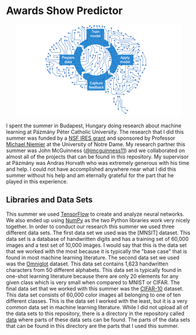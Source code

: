 # Awards Show Predictor

<center><img src="https://github.com/slancas1/budapest_research/blob/master/pictures/machinelearning.png" /></center>

I spent the summer in Budapest, Hungary doing research about machine learning at Pázmány Péter Catholic University. The research that I did this summer was funded by a [NSF IRES grant] and sponsored by Professor [Michael Niemier] at the University of Notre Dame. My research partner this summer was John McGuinness ([@jmcguinness11]) and we collaborated on almost all of the projects that can be found in this repository. My supervisor at Pázmány was Andras Horvath who was extremely generous with his time and help. I could not have accomplished anywhere near what I did this summer without his help and am eternally grateful for the part that he played in this experience. 

## Libraries and Data Sets

This summer we used [TensorFlow] to create and analyze neural networks. We also ended up using [NumPy] as the two Python libraries work very nicely together. In order to conduct our research this summer we used three different data sets. The first data set we used was the [MNSIT] dataset. This data set is a database of handwritten digits and has a training set of 60,000 images and a test set of 10,000 images. I would say that this is the data set that we worked with the most because it is typically the "base case" that is found in most machine learning literature. The second data set we used was the [Omniglot] dataset. This data set contains 1,623 handwritten characters from 50 different alphabets. This data set is typically found in one-shot learning literature because there are only 20 elements for any given class which is very small when compared to MNIST or CIFAR. The final data set that we worked with this summer was the [CIFAR-10] dataset. This data set consists of 60,000 color images all belonging to one of ten different classes. This is the data set I worked with the least, but it is a very common data set in machine learning literature. While I did not upload all of the data sets to this repository, there is a directory in the repository called [data] where parts of these data sets can be found. The parts of the data sets that can be found in this directory are the parts that I used this summer. 

[TensorFlow]: https://www.tensorflow.org/
[MNIST]: http://yann.lecun.com/exdb/mnist/
[Omniglot]: https://github.com/brendenlake/omniglot
[CIFAR-10]: https://www.cs.toronto.edu/~kriz/cifar.html
[NumPy]: http://www.numpy.org/
[Michael Niemier]: http://www.cse.nd.edu/~mniemier/
[NSF IRES grant]: https://www.nsf.gov/funding/pgm_summ.jsp?pims_id=12831
[@jmcguinness11]: https://github.com/jmcguinness11
[data]: https://github.com/slancas1/budapest_research/tree/master/data
